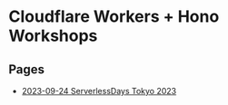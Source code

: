 # Cloudflare Workers + Hono Workshops

## Pages

- [2023-09-24 ServerlessDays Tokyo 2023](/2023-09-24)

